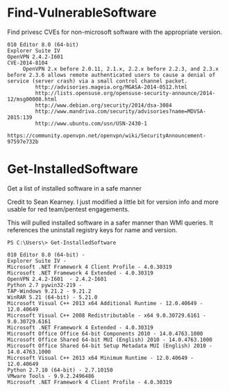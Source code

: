 # Find-VulnerableSoftware
Find privesc CVEs for non-microsoft software with the appropriate version. 

```
010 Editor 8.0 (64-bit)
Explorer Suite IV
OpenVPN 2.4.2-I601 
CVE-2014-8104
	 OpenVPN 2.x before 2.0.11, 2.1.x, 2.2.x before 2.2.3, and 2.3.x before 2.3.6 allows remote authenticated users to cause a denial of service (server crash) via a small control channel packet.
		 http://advisories.mageia.org/MGASA-2014-0512.html
		 http://lists.opensuse.org/opensuse-security-announce/2014-12/msg00008.html
		 http://www.debian.org/security/2014/dsa-3084
		 http://www.mandriva.com/security/advisories?name=MDVSA-2015:139
		 http://www.ubuntu.com/usn/USN-2430-1
		 https://community.openvpn.net/openvpn/wiki/SecurityAnnouncement-97597e732b

```

# Get-InstalledSoftware
Get a list of installed software in a safe manner

Credit to Sean Kearney. I just modified a little bit for version info and more usable for red team/pentest engagements.

This will pulled installed software in a safer manner than WMI queries. It references the uninstall registry keys for name and version.


```
PS C:\Users\> Get-InstalledSoftware

010 Editor 8.0 (64-bit) -
Explorer Suite IV -
Microsoft .NET Framework 4 Client Profile - 4.0.30319
Microsoft .NET Framework 4 Extended - 4.0.30319
OpenVPN 2.4.2-I601  - 2.4.2-I601
Python 2.7 pywin32-219 -
TAP-Windows 9.21.2 - 9.21.2
WinRAR 5.21 (64-bit) - 5.21.0
Microsoft Visual C++ 2013 x64 Additional Runtime - 12.0.40649 - 12.0.40649
Microsoft Visual C++ 2008 Redistributable - x64 9.0.30729.6161 - 9.0.30729.6161
Microsoft .NET Framework 4 Extended - 4.0.30319
Microsoft Office Office 64-bit Components 2010 - 14.0.4763.1000
Microsoft Office Shared 64-bit MUI (English) 2010 - 14.0.4763.1000
Microsoft Office Shared 64-bit Setup Metadata MUI (English) 2010 - 14.0.4763.1000
Microsoft Visual C++ 2013 x64 Minimum Runtime - 12.0.40649 - 12.0.40649
Python 2.7.10 (64-bit) - 2.7.10150
VMware Tools - 9.9.2.2496486
Microsoft .NET Framework 4 Client Profile - 4.0.30319
```
